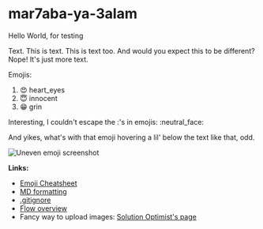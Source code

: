 # mar7aba-ya-3alam
Hello World, for testing

Text. This is text. This is text too.
And would you expect this to be different? Nope! It's just more text.


Emojis:

1. :heart_eyes: heart_eyes
2. :innocent:   innocent
3. :grin:       grin

Interesting, I couldn't escape the :'s in emojis: \:neutral_face\:

And yikes, what's with that emoji hovering a lil' below the text like that, odd.

![Uneven emoji screenshot](https://cloud.githubusercontent.com/assets/8397813/15456739/bdc7cca4-202e-11e6-80bd-9f783683ca5e.png)

**Links:** 

* [Emoji Cheatsheet](http://www.emoji-cheat-sheet.com/)
* [MD formatting](https://help.github.com/articles/basic-writing-and-formatting-syntax/)
* [.gitignore](https://help.github.com/articles/ignoring-files/)
* [Flow overview](https://guides.github.com/overviews/flow/)
* Fancy way to upload images: [Solution Optimist's page](http://solutionoptimist.com/2013/12/28/awesome-github-tricks/)
